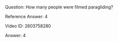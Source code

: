 Question: How many people were filmed paragliding?

Reference Answer: 4

Video ID: 2603758280

Answer: 4

